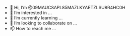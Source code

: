 - 👋 Hi, I’m @09MAUCSAPL85MAZLKYAETZLSU8R4HC0H
- 👀 I’m interested in ...
- 🌱 I’m currently learning ...
- 💞️ I’m looking to collaborate on ...
- 📫 How to reach me ...

<!---
09MAUCSAPL85MAZLKYAETZLSU8R4HC0H/09MAUCSAPL85MAZLKYAETZLSU8R4HC0H is a ✨ special ✨ repository because its `README.md` (this file) appears on your GitHub profile.
You can click the Preview link to take a look at your changes.
--->
